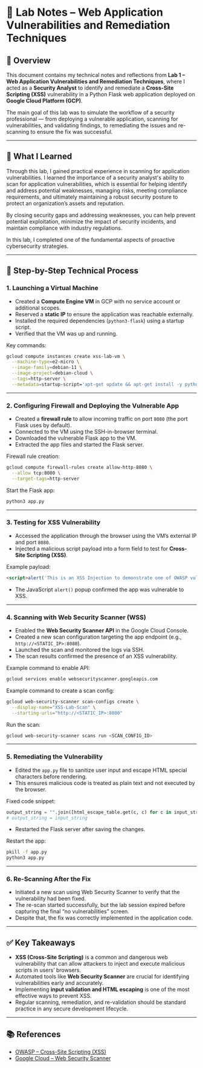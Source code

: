 # 🧪 Lab Notes – Web Application Vulnerabilities and Remediation Techniques

## 📝 Overview

This document contains my technical notes and reflections from **Lab 1 – Web Application Vulnerabilities and Remediation Techniques**, where I acted as a **Security Analyst** to identify and remediate a **Cross-Site Scripting (XSS)** vulnerability in a Python Flask web application deployed on **Google Cloud Platform (GCP)**.

The main goal of this lab was to simulate the workflow of a security professional — from deploying a vulnerable application, scanning for vulnerabilities, and validating findings, to remediating the issues and re-scanning to ensure the fix was successful.

---

## 🧠 What I Learned

Through this lab, I gained practical experience in scanning for application vulnerabilities. I learned the importance of a security analyst's ability to scan for application vulnerabilities, which is essential for helping identify and address potential weaknesses, managing risks, meeting compliance requirements, and ultimately maintaining a robust security posture to protect an organization’s assets and reputation.

By closing security gaps and addressing weaknesses, you can help prevent potential exploitation, minimize the impact of security incidents, and maintain compliance with industry regulations.

In this lab, I completed one of the fundamental aspects of proactive cybersecurity strategies.

---

## 🔧 Step-by-Step Technical Process

### 1. Launching a Virtual Machine

- Created a **Compute Engine VM** in GCP with no service account or additional scopes.
- Reserved a **static IP** to ensure the application was reachable externally.
- Installed the required dependencies (`python3-flask`) using a startup script.
- Verified that the VM was up and running.

Key commands:
```bash
gcloud compute instances create xss-lab-vm \
  --machine-type=e2-micro \
  --image-family=debian-11 \
  --image-project=debian-cloud \
  --tags=http-server \
  --metadata=startup-script='apt-get update && apt-get install -y python3-flask'
```

---

### 2. Configuring Firewall and Deploying the Vulnerable App

- Created a **firewall rule** to allow incoming traffic on port `8080` (the port Flask uses by default).
- Connected to the VM using the SSH-in-browser terminal.
- Downloaded the vulnerable Flask app to the VM.
- Extracted the app files and started the Flask server.

Firewall rule creation:
```bash
gcloud compute firewall-rules create allow-http-8080 \
  --allow tcp:8080 \
  --target-tags=http-server
```

Start the Flask app:
```bash
python3 app.py
```

---

### 3. Testing for XSS Vulnerability

- Accessed the application through the browser using the VM’s external IP and port `8080`.
- Injected a malicious script payload into a form field to test for **Cross-Site Scripting (XSS)**.

Example payload:
```html
<script>alert('This is an XSS Injection to demonstrate one of OWASP vulnerabilities')</script>
```

- The JavaScript `alert()` popup confirmed the app was vulnerable to XSS.

---

### 4. Scanning with Web Security Scanner (WSS)

- Enabled the **Web Security Scanner API** in the Google Cloud Console.
- Created a new scan configuration targeting the app endpoint (e.g., `http://<STATIC_IP>:8080`).
- Launched the scan and monitored the logs via SSH.
- The scan results confirmed the presence of an XSS vulnerability.

Example command to enable API:
```bash
gcloud services enable websecurityscanner.googleapis.com
```

Example command to create a scan config:
```bash
gcloud web-security-scanner scan-configs create \
  --display-name="XSS-Lab-Scan" \
  --starting-urls="http://<STATIC_IP>:8080"
```

Run the scan:
```bash
gcloud web-security-scanner scans run <SCAN_CONFIG_ID>
```

---

### 5. Remediating the Vulnerability

- Edited the `app.py` file to sanitize user input and escape HTML special characters before rendering.
- This ensures malicious code is treated as plain text and not executed by the browser.

Fixed code snippet:
```python
output_string = "".join([html_escape_table.get(c, c) for c in input_string])
# output_string = input_string
```

- Restarted the Flask server after saving the changes.

Restart the app:
```bash
pkill -f app.py
python3 app.py
```

---

### 6. Re-Scanning After the Fix

- Initiated a new scan using Web Security Scanner to verify that the vulnerability had been fixed.
- The re-scan started successfully, but the lab session expired before capturing the final “no vulnerabilities” screen.
- Despite that, the fix was correctly implemented in the application code.

---

## ✅ Key Takeaways

- **XSS (Cross-Site Scripting)** is a common and dangerous web vulnerability that can allow attackers to inject and execute malicious scripts in users’ browsers.
- Automated tools like **Web Security Scanner** are crucial for identifying vulnerabilities early and accurately.
- Implementing **input validation and HTML escaping** is one of the most effective ways to prevent XSS.
- Regular scanning, remediation, and re-validation should be standard practice in any secure development lifecycle.

---

## 📚 References

- [OWASP – Cross-Site Scripting (XSS)](https://owasp.org/www-community/attacks/xss/)
- [Google Cloud – Web Security Scanner](https://cloud.google.com/security-scanner)
